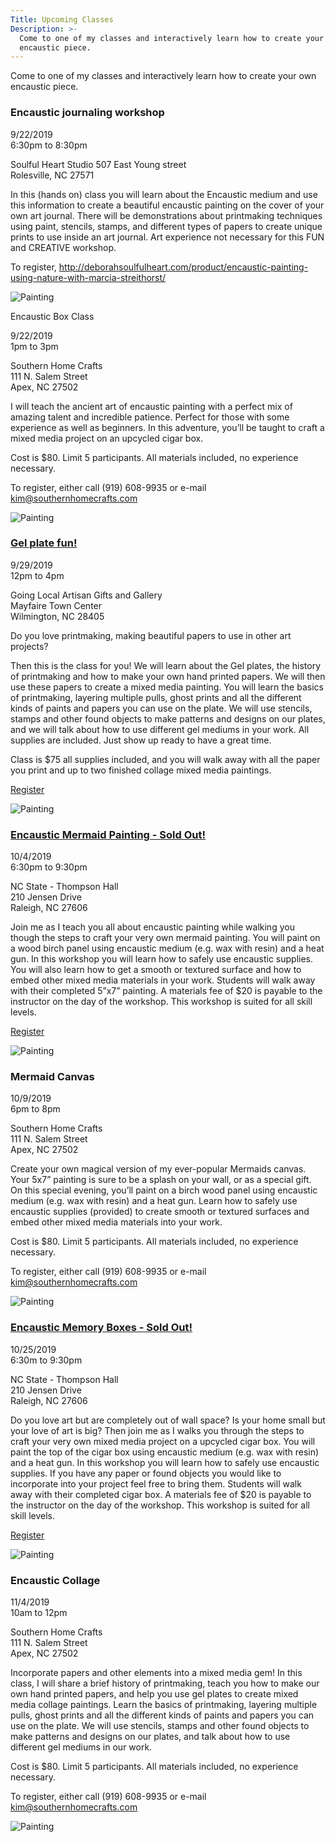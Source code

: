 ```yaml
---
Title: Upcoming Classes
Description: >-
  Come to one of my classes and interactively learn how to create your own
  encaustic piece.
---
```


Come to one of my classes and interactively learn how to create your own encaustic piece.

<div class="event">

  <h3 class="eventTitle">


Encaustic journaling workshop

  </h3>

  <div class="eventInfo">

  <div class="eventSideBar">

  9/22/2019  
  6:30pm to 8:30pm

  Soulful Heart Studio
  507 East Young street  
  Rolesville, NC 27571 

  </div>

  <div class="eventDetails">

In this (hands on) class you will learn about the Encaustic medium and use this information to create a beautiful encaustic painting on the cover of your own art journal.  There will be demonstrations about printmaking techniques using paint, stencils, stamps, and different types of papers to create unique prints to use inside an art journal.   Art experience not necessary for this FUN and CREATIVE workshop.

To register, http://deborahsoulfulheart.com/product/encaustic-painting-using-nature-with-marcia-streithorst/
  <div class="eventPic">

  ![Painting](/assets/paintings/img_6700-thumbnail.jpg)

Encaustic Box Class

  </h3>

  <div class="eventInfo">

  <div class="eventSideBar">

  9/22/2019  
  1pm to 3pm

  Southern Home Crafts  
  111 N. Salem Street  
  Apex, NC 27502  

  </div>

  <div class="eventDetails">

I will teach the ancient art of encaustic painting with a perfect mix of amazing talent and incredible patience.
Perfect for those with some experience as well as beginners. 
In this adventure, you’ll be taught to craft a mixed media project on an upcycled cigar box. 

Cost is $80. Limit 5 participants. All materials included, no experience necessary.

To register, either call (919) 608-9935 or e-mail kim@southernhomecrafts.com

  <div class="eventPic">

  ![Painting](/assets/paintings/img_20181207_192415~2-thumbnail.jpg)

  </div>

  </div>

  </div>

</div>

<div class="event">

  <h3 class="eventTitle">


[Gel plate fun!](https://goinglocalnc.com/classes)

  </h3>

  <div class="eventInfo">

  <div class="eventSideBar">

  9/29/2019  
  12pm to 4pm

  Going Local Artisan Gifts and Gallery  
  Mayfaire Town Center  
  Wilmington, NC 28405  

  </div>

  <div class="eventDetails">

Do you love printmaking, making beautiful papers to use in other art projects?

Then this is the class for you! We will learn about the Gel plates, the history of printmaking and how to make your own hand printed papers. We will then use these papers to create a mixed media painting.  You will learn the basics of printmaking, layering multiple pulls, ghost prints and all the different kinds of paints and papers you can use on the plate. We will use stencils, stamps and other found objects to make patterns and designs on our plates, and we will talk about how to use different gel mediums in your work. All supplies are included. Just show up ready to have a great time.

Class is $75 all supplies included, and you will walk away with all the paper you print and up to two finished collage mixed media paintings.

  [Register](https://goinglocalnc.com/classes)

  <div class="eventPic">

  ![Painting](/assets/paintings/img_20170401_192350-thumbnail.jpg)

  </div>

  </div>

  </div>

</div>

<div class="event">

  <h3 class="eventTitle">


[Encaustic Mermaid Painting - Sold Out!](https://crafts.arts.ncsu.edu/classes-and-workshops/art-on-paper/)

  </h3>

  <div class="eventInfo">

  <div class="eventSideBar">

  10/4/2019  
  6:30pm to 9:30pm

  NC State - Thompson Hall  
  210 Jensen Drive  
  Raleigh, NC 27606  

  </div>

  <div class="eventDetails">

Join me as I teach you all about encaustic painting while walking you though the steps to craft your very own mermaid painting. You will paint on a wood birch panel using encaustic medium (e.g. wax with resin) and a heat gun. In this workshop you will learn how to safely use encaustic supplies. You will also learn how to get a smooth or textured surface and how to embed other mixed media materials in your work. Students will walk away with their completed 5”x7” painting. A materials fee of $20 is payable to the instructor on the day of the workshop. This workshop is suited for all skill levels.

  [Register](https://crafts.arts.ncsu.edu/classes-and-workshops/art-on-paper/)

  <div class="eventPic">

  ![Painting](/assets/paintings/img_6550-thumbnail.jpg)

  </div>

  </div>

  </div>

</div>

<div class="event">

  <h3 class="eventTitle">

Mermaid Canvas

  </h3>

  <div class="eventInfo">

  <div class="eventSideBar">

  10/9/2019  
  6pm to 8pm

  Southern Home Crafts  
  111 N. Salem Street  
  Apex, NC 27502  

  </div>

  <div class="eventDetails">

Create your own magical version of my ever-popular Mermaids canvas. Your 5x7” painting is sure to be a splash on your wall, or as a special gift. On this special evening, you’ll paint on a birch wood panel using encaustic medium (e.g. wax with resin) and a heat gun. Learn how to safely use encaustic supplies (provided) to create smooth or textured surfaces and embed other mixed media materials into your work.

Cost is $80. Limit 5 participants. All materials included, no experience necessary.

To register, either call (919) 608-9935 or e-mail kim@southernhomecrafts.com

  <div class="eventPic">

  ![Painting](/assets/paintings/img_6540-thumbnail.jpg)

  </div>

  </div>

  </div>

</div>

<div class="event">

  <h3 class="eventTitle">


[Encaustic Memory Boxes - Sold Out!](https://crafts.arts.ncsu.edu/classes-and-workshops/art-on-paper/)

  </h3>

  <div class="eventInfo">

  <div class="eventSideBar">

  10/25/2019  
  6:30m to 9:30pm

  NC State - Thompson Hall  
  210 Jensen Drive  
  Raleigh, NC 27606  

  </div>

  <div class="eventDetails">

Do you love art but are completely out of wall space? Is your home small but your love of art is big? Then join me as I walks you through the steps to craft your very own mixed media project on a upcycled cigar box. You will paint the top of the cigar box using encaustic medium (e.g. wax with resin) and a heat gun. In this workshop you will learn how to safely use encaustic supplies. If you have any paper or found objects you would like to incorporate into your project feel free to bring them. Students will walk away with their completed cigar box. A materials fee of $20 is payable to the instructor on the day of the workshop. This workshop is suited for all skill levels.

  [Register](https://crafts.arts.ncsu.edu/classes-and-workshops/art-on-paper/)

  <div class="eventPic">

  ![Painting](/assets/paintings/img_20181207_192415~2-thumbnail.jpg)

  </div>

  </div>

  </div>

</div>

<div class="event">

  <h3 class="eventTitle">

Encaustic Collage

  </h3>

  <div class="eventInfo">

  <div class="eventSideBar">

  11/4/2019  
  10am to 12pm

  Southern Home Crafts  
  111 N. Salem Street  
  Apex, NC 27502  

  </div>

  <div class="eventDetails">

Incorporate papers and other elements into a mixed media gem! In this class, I will share a brief history of printmaking, teach you how to make our own hand printed papers,
and help you use gel plates to create mixed media collage paintings. Learn the basics of printmaking, layering multiple pulls, ghost prints and all the different kinds of paints and papers you can use on the plate. We will use stencils, stamps and
other found objects to make patterns and designs on our plates, and talk about how to use different gel mediums in our work.  

Cost is $80. Limit 5 participants. All materials included, no experience necessary.

To register, either call (919) 608-9935 or e-mail kim@southernhomecrafts.com

  <div class="eventPic">

  ![Painting](/assets/paintings/img_6518-thumbnail.jpg)

  </div>

  </div>

  </div>

</div>
